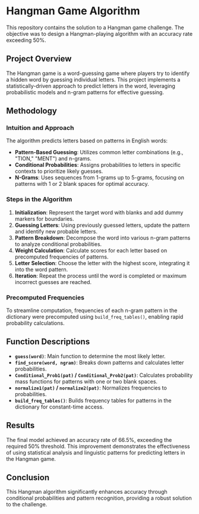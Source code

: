 # Hangman Game Algorithm

This repository contains the solution to a Hangman game challenge. The objective was to design a Hangman-playing algorithm with an accuracy rate exceeding 50%.

## Project Overview

The Hangman game is a word-guessing game where players try to identify a hidden word by guessing individual letters. This project implements a statistically-driven approach to predict letters in the word, leveraging probabilistic models and n-gram patterns for effective guessing.

## Methodology

### Intuition and Approach

The algorithm predicts letters based on patterns in English words:
- **Pattern-Based Guessing**: Utilizes common letter combinations (e.g., "TION," "MENT") and n-grams.
- **Conditional Probabilities**: Assigns probabilities to letters in specific contexts to prioritize likely guesses.
- **N-Grams**: Uses sequences from 1-grams up to 5-grams, focusing on patterns with 1 or 2 blank spaces for optimal accuracy.

### Steps in the Algorithm

1. **Initialization**: Represent the target word with blanks and add dummy markers for boundaries.
2. **Guessing Letters**: Using previously guessed letters, update the pattern and identify new probable letters.
3. **Pattern Breakdown**: Decompose the word into various n-gram patterns to analyze conditional probabilities.
4. **Weight Calculation**: Calculate scores for each letter based on precomputed frequencies of patterns.
5. **Letter Selection**: Choose the letter with the highest score, integrating it into the word pattern.
6. **Iteration**: Repeat the process until the word is completed or maximum incorrect guesses are reached.

### Precomputed Frequencies

To streamline computation, frequencies of each n-gram pattern in the dictionary were precomputed using `build_freq_tables()`, enabling rapid probability calculations.

## Function Descriptions

- **`guess(word)`**: Main function to determine the most likely letter.
- **`find_score(word, ngram)`**: Breaks down patterns and calculates letter probabilities.
- **`Conditional_Prob1(pat)` / `Conditional_Prob2(pat)`**: Calculates probability mass functions for patterns with one or two blank spaces.
- **`normalize1(pat)` / `normalize2(pat)`**: Normalizes frequencies to probabilities.
- **`build_freq_tables()`**: Builds frequency tables for patterns in the dictionary for constant-time access.

## Results

The final model achieved an accuracy rate of 66.5%, exceeding the required 50% threshold. This improvement demonstrates the effectiveness of using statistical analysis and linguistic patterns for predicting letters in the Hangman game.

## Conclusion

This Hangman algorithm significantly enhances accuracy through conditional probabilities and pattern recognition, providing a robust solution to the challenge.
